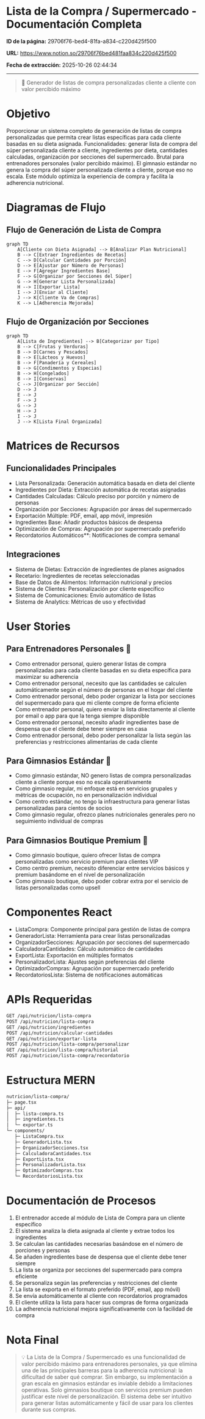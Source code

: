 # Lista de la Compra / Supermercado - Documentación Completa

**ID de la página:** 29706f76-bed4-81fa-a834-c220d425f500

**URL:** https://www.notion.so/29706f76bed481faa834c220d425f500

**Fecha de extracción:** 2025-10-26 02:44:34

---

> 🛒 Generador de listas de compra personalizadas cliente a cliente con valor percibido máximo

# Objetivo

Proporcionar un sistema completo de generación de listas de compra personalizadas que permita crear listas específicas para cada cliente basadas en su dieta asignada. Funcionalidades: generar lista de compra del súper personalizada cliente a cliente, ingredientes por dieta, cantidades calculadas, organización por secciones del supermercado. Brutal para entrenadores personales (valor percibido máximo). El gimnasio estándar no genera la compra del súper personalizada cliente a cliente, porque eso no escala. Este módulo optimiza la experiencia de compra y facilita la adherencia nutricional.

# Diagramas de Flujo

## Flujo de Generación de Lista de Compra

```mermaid
graph TD
    A[Cliente con Dieta Asignada] --> B[Analizar Plan Nutricional]
    B --> C[Extraer Ingredientes de Recetas]
    C --> D[Calcular Cantidades por Porción]
    D --> E[Ajustar por Número de Personas]
    E --> F[Agregar Ingredientes Base]
    F --> G[Organizar por Secciones del Súper]
    G --> H[Generar Lista Personalizada]
    H --> I[Exportar Lista]
    I --> J[Enviar al Cliente]
    J --> K[Cliente Va de Compras]
    K --> L[Adherencia Mejorada]
```

## Flujo de Organización por Secciones

```mermaid
graph TD
    A[Lista de Ingredientes] --> B[Categorizar por Tipo]
    B --> C[Frutas y Verduras]
    B --> D[Carnes y Pescados]
    B --> E[Lácteos y Huevos]
    B --> F[Panadería y Cereales]
    B --> G[Condimentos y Especias]
    B --> H[Congelados]
    B --> I[Conservas]
    C --> J[Organizar por Sección]
    D --> J
    E --> J
    F --> J
    G --> J
    H --> J
    I --> J
    J --> K[Lista Final Organizada]
```

# Matrices de Recursos

## Funcionalidades Principales

- Lista Personalizada: Generación automática basada en dieta del cliente
- Ingredientes por Dieta: Extracción automática de recetas asignadas
- Cantidades Calculadas: Cálculo preciso por porción y número de personas
- Organización por Secciones: Agrupación por áreas del supermercado
- Exportación Múltiple: PDF, email, app móvil, impresión
- Ingredientes Base: Añadir productos básicos de despensa
- Optimización de Compras: Agrupación por supermercado preferido
- Recordatorios Automáticos**: Notificaciones de compra semanal
## Integraciones

- Sistema de Dietas: Extracción de ingredientes de planes asignados
- Recetario: Ingredientes de recetas seleccionadas
- Base de Datos de Alimentos: Información nutricional y precios
- Sistema de Clientes: Personalización por cliente específico
- Sistema de Comunicaciones: Envío automático de listas
- Sistema de Analytics: Métricas de uso y efectividad
# User Stories

## Para Entrenadores Personales 🧍

- Como entrenador personal, quiero generar listas de compra personalizadas para cada cliente basadas en su dieta específica para maximizar su adherencia
- Como entrenador personal, necesito que las cantidades se calculen automáticamente según el número de personas en el hogar del cliente
- Como entrenador personal, debo poder organizar la lista por secciones del supermercado para que mi cliente compre de forma eficiente
- Como entrenador personal, quiero enviar la lista directamente al cliente por email o app para que la tenga siempre disponible
- Como entrenador personal, necesito añadir ingredientes base de despensa que el cliente debe tener siempre en casa
- Como entrenador personal, debo poder personalizar la lista según las preferencias y restricciones alimentarias de cada cliente
## Para Gimnasios Estándar 🏢

- Como gimnasio estándar, NO genero listas de compra personalizadas cliente a cliente porque eso no escala operativamente
- Como gimnasio regular, mi enfoque está en servicios grupales y métricas de ocupación, no en personalización individual
- Como centro estándar, no tengo la infraestructura para generar listas personalizadas para cientos de socios
- Como gimnasio regular, ofrezco planes nutricionales generales pero no seguimiento individual de compras
## Para Gimnasios Boutique Premium 🏢

- Como gimnasio boutique, quiero ofrecer listas de compra personalizadas como servicio premium para clientes VIP
- Como centro premium, necesito diferenciar entre servicios básicos y premium basándome en el nivel de personalización
- Como gimnasio boutique, debo poder cobrar extra por el servicio de listas personalizadas como upsell
# Componentes React

- ListaCompra: Componente principal para gestión de listas de compra
- GeneradorLista: Herramienta para crear listas personalizadas
- OrganizadorSecciones: Agrupación por secciones del supermercado
- CalculadoraCantidades: Cálculo automático de cantidades
- ExportLista: Exportación en múltiples formatos
- PersonalizadorLista: Ajustes según preferencias del cliente
- OptimizadorCompras: Agrupación por supermercado preferido
- RecordatoriosLista: Sistema de notificaciones automáticas
# APIs Requeridas

```bash
GET /api/nutricion/lista-compra
POST /api/nutricion/lista-compra
GET /api/nutricion/ingredientes
POST /api/nutricion/calcular-cantidades
GET /api/nutricion/exportar-lista
POST /api/nutricion/lista-compra/personalizar
GET /api/nutricion/lista-compra/historial
POST /api/nutricion/lista-compra/recordatorio
```

# Estructura MERN

```bash
nutricion/lista-compra/
├─ page.tsx
├─ api/
│  ├─ lista-compra.ts
│  ├─ ingredientes.ts
│  └─ exportar.ts
└─ components/
   ├─ ListaCompra.tsx
   ├─ GeneradorLista.tsx
   ├─ OrganizadorSecciones.tsx
   ├─ CalculadoraCantidades.tsx
   ├─ ExportLista.tsx
   ├─ PersonalizadorLista.tsx
   ├─ OptimizadorCompras.tsx
   └─ RecordatoriosLista.tsx
```

# Documentación de Procesos

1. El entrenador accede al módulo de Lista de Compra para un cliente específico
1. El sistema analiza la dieta asignada al cliente y extrae todos los ingredientes
1. Se calculan las cantidades necesarias basándose en el número de porciones y personas
1. Se añaden ingredientes base de despensa que el cliente debe tener siempre
1. La lista se organiza por secciones del supermercado para compra eficiente
1. Se personaliza según las preferencias y restricciones del cliente
1. La lista se exporta en el formato preferido (PDF, email, app móvil)
1. Se envía automáticamente al cliente con recordatorios programados
1. El cliente utiliza la lista para hacer sus compras de forma organizada
1. La adherencia nutricional mejora significativamente con la facilidad de compra
# Nota Final

> 💡 La Lista de la Compra / Supermercado es una funcionalidad de valor percibido máximo para entrenadores personales, ya que elimina una de las principales barreras para la adherencia nutricional: la dificultad de saber qué comprar. Sin embargo, su implementación a gran escala en gimnasios estándar es inviable debido a limitaciones operativas. Solo gimnasios boutique con servicios premium pueden justificar este nivel de personalización. El sistema debe ser intuitivo para generar listas automáticamente y fácil de usar para los clientes durante sus compras.

